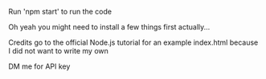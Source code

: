 Run 'npm start' to run the code

Oh yeah you might need to install a few things first actually...

Credits go to the official Node.js tutorial for an example index.html because I did not want to write my own

DM me for API key
